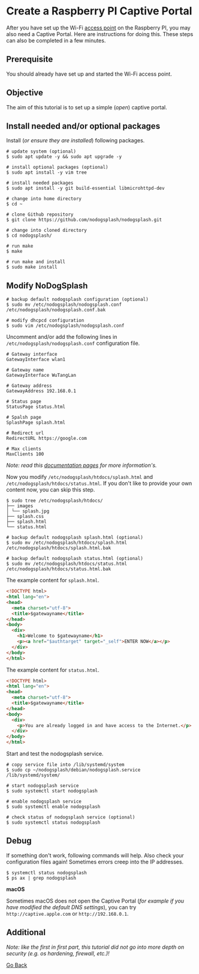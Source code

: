 # Create a Raspberry PI Captive Portal

After you have set up the Wi-Fi [access point](../AccessPoint) on the Raspberry PI, you may also need a Captive Portal. Here are instructions for doing this. These steps can also be completed in a few minutes.

## Prerequisite

You should already have set up and started the Wi-Fi access point.

## Objective

The aim of this tutorial is to set up a simple (_open_) captive portal.

## Install needed and/or optional packages

Install (_or ensure they are installed_) following packages.

```shell
# update system (optional)
$ sudo apt update -y && sudo apt upgrade -y

# install optional packages (optional)
$ sudo apt install -y vim tree

# install needed packages
$ sudo apt install -y git build-essential libmicrohttpd-dev

# change into home directory
$ cd ~

# clone Github repository
$ git clone https://github.com/nodogsplash/nodogsplash.git

# change into cloned directory
$ cd nodogsplash/

# run make
$ make

# run make and install
$ sudo make install
```

## Modify NoDogSplash

```shell
# backup default nodogsplash configuration (optional)
$ sudo mv /etc/nodogsplash/nodogsplash.conf /etc/nodogsplash/nodogsplash.conf.bak

# modify dhcpcd configuration
$ sudo vim /etc/nodogsplash/nodogsplash.conf
```

Uncomment and/or add the following lines in `/etc/nodogsplash/nodogsplash.conf` configuration file.

```
# Gateway interface
GatewayInterface wlan1

# Gateway name
GatewayInterface WuTangLan

# Gateway address
GatewayAddress 192.168.0.1

# Status page
StatusPage status.html

# Spalsh page
SplashPage splash.html

# Redirect url
RedirectURL https://google.com

# Max clients
MaxClients 100
```

_Note: read this [documentation pages](https://nodogsplashdocs.readthedocs.io/en/stable/) for more information's._

Now you modify `/etc/nodogsplash/htdocs/splash.html` and `/etc/nodogsplash/htdocs/status.html`. If you don't like to provide your own content now, you can skip this step.

```shell
$ sudo tree /etc/nodogsplash/htdocs/
├── images
│ └── splash.jpg
├── splash.css
├── splash.html
└── status.html

# backup default nodogsplash splash.html (optional)
$ sudo mv /etc/nodogsplash/htdocs/splash.html /etc/nodogsplash/htdocs/splash.html.bak

# backup default nodogsplash status.html (optional)
$ sudo mv /etc/nodogsplash/htdocs/status.html /etc/nodogsplash/htdocs/status.html.bak
```

The example content for `splash.html`.

```html
<!DOCTYPE html>
<html lang="en">
<head>
  <meta charset="utf-8">
  <title>$gatewayname</title>
</head>
<body>
  <div>
    <h1>Welcome to $gatewayname</h1>
    <p><a href="$authtarget" target="_self">ENTER NOW</a></p>
  </div>
</body>
</html>
```

The example content for `status.html`.

```html
<!DOCTYPE html>
<html lang="en">
<head>
  <meta charset="utf-8">
  <title>$gatewayname</title>
</head>
<body>
  <div>
    <p>You are already logged in and have access to the Internet.</p>
  </div>
</body>
</html>
```

Start and test the nodogsplash service.

```shell
# copy service file into /lib/systemd/system
$ sudo cp ~/nodogsplash/debian/nodogsplash.service /lib/systemd/system/

# start nodogsplash service
$ sudo systemctl start nodogsplash

# enable nodogsplash service
$ sudo systemctl enable nodogsplash

# check status of nodogsplash service (optional)
$ sudo systemctl status nodogsplash
```

## Debug

If something don't work, following commands will help. Also check your configuration files again! Sometimes errors creep into the IP addresses.

```shell
$ systemctl status nodogsplash
$ ps ax | grep nodogsplash
```

**macOS**

Sometimes macOS does not open the Captive Portal (_for example if you have modified the default DNS settings_), you can try `http://captive.apple.com` or `http://192.168.0.1`.

## Additional

_Note: like the first in first part, this tutorial did not go into more depth on security (e.g. os hardening, firewall, etc.)!_

[Go Back](../readme.md)
